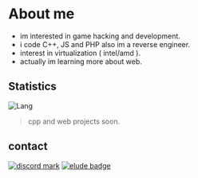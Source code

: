 # About me

- im interested in game hacking and development.
- i code C++, JS and PHP also im a reverse engineer.
- interest in virtualization ( intel/amd ).
- actually im learning more about web.

## Statistics
![Lang](https://github-readme-stats.vercel.app/api/top-langs/?username=sixfy&layout=compact&show_icons=true&title_color=fff&icon_color=79ff97&text_color=9f9f9f&bg_color=151515)

> cpp and web projects soon.

## contact

[![discord mark](https://img.shields.io/badge/Discord-7289DA?style=for-the-badge&logo=discord&logoColor=white)](sixfy#4874)
[![elude badge](https://img.shields.io/badge/sixfy%40elude.in-363636?style=for-the-badge&logoColor=83B81A&logoWidth=25&logo=protonmail&labelColor=363636&link=mailto:sixfy@elude.in)](malito:sixfy@elude.in)
